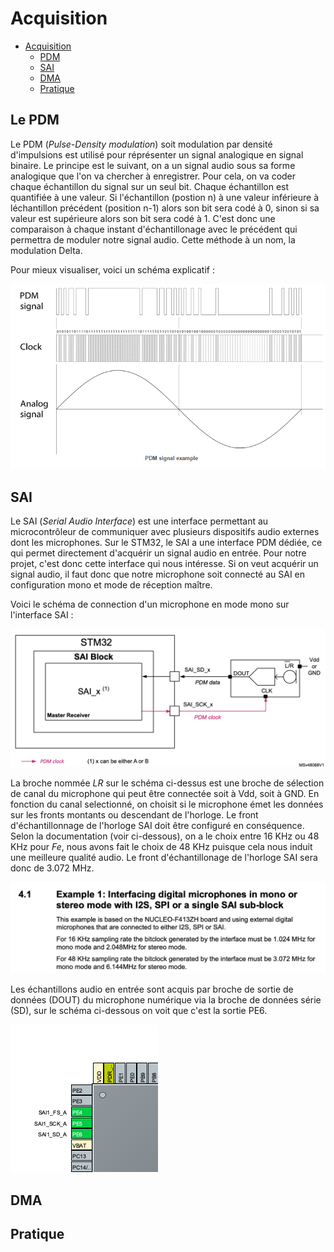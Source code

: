 # Acquisition 

- [Acquisition](#acquisition)
  - [PDM](#pdm)
  - [SAI](#sai)
  - [DMA](#dma)
  - [Pratique](#pratique)

## Le PDM 

Le PDM (_Pulse-Density modulation_) soit modulation par densité d'impulsions est utilisé pour réprésenter un signal analogique en signal binaire. Le principe est le suivant, on a un signal audio sous sa forme analogique que l'on va chercher à enregistrer. Pour cela, on va coder chaque échantillon du signal sur un seul bit. Chaque échantillon est quantifiée à une valeur. Si l'échantillon (postion n) à une valeur inférieure à léchantillon précédent (position n-1) alors son bit sera codé à 0, sinon si sa valeur est supérieure alors son bit sera codé à 1. C'est donc une comparaison à chaque instant d'échantillonage avec le précédent qui permettra de moduler notre signal audio. Cette méthode à un nom, la modulation Delta. 

Pour mieux visualiser, voici un schéma explicatif :

![](./img/PDM_signal.png)


## SAI

Le SAI (_Serial Audio Interface_) est une interface permettant au microcontrôleur de communiquer avec plusieurs dispositifs audio externes dont les microphones. Sur le STM32, le SAI a une interface PDM dédiée, ce qui permet directement d'acquérir un signal audio en entrée. Pour notre projet, c'est donc cette interface qui nous intéresse. Si on veut acquérir un signal audio, il faut donc que notre microphone soit connecté au SAI en configuration mono et mode de réception maître. 

Voici le schéma de connection d'un microphone en mode mono sur l'interface SAI :

![](./img/Schema_SAI.png)

La broche nommée _LR_ sur le schéma ci-dessus est une broche de sélection de canal du microphone qui peut être connectée soit à Vdd, soit à GND. En fonction du canal selectionné, on choisit si le microphone émet les données sur les fronts montants ou descendant de l'horloge. Le front d'échantillonnage de l'horloge SAI doit être configuré en conséquence. Selon la documentation (voir ci-dessous), on a le choix entre 16 KHz ou 48 KHz pour _Fe_, nous avons fait le choix de 48 KHz puisque cela nous induit une meilleure qualité audio. Le front d'échantillonage de l'horloge SAI sera donc de 3.072 MHz. 

![](./img/Front_Echantillonage.png)
 
Les échantillons audio en entrée sont acquis par broche de sortie de données (DOUT) du microphone numérique via la broche de données série (SD), sur le schéma ci-dessous on voit que c'est la sortie PE6. 

![](./img/Broche_SD.png)

## DMA


## Pratique 
